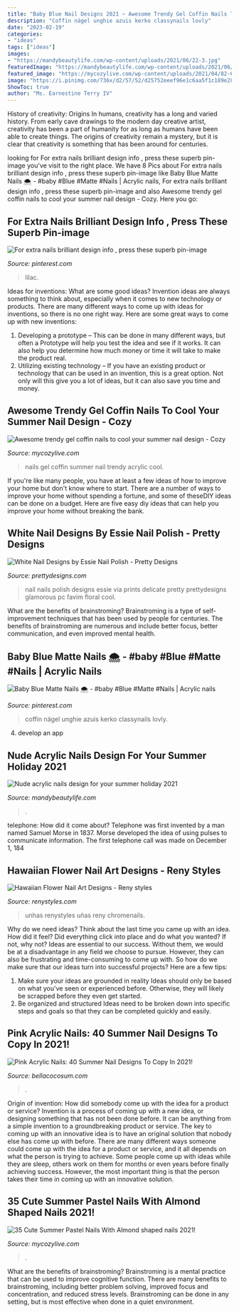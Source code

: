 ```yaml
---
title: "Baby Blue Nail Designs 2021 ~ Awesome Trendy Gel Coffin Nails To Cool Your Summer Nail Design"
description: "Coffin nägel unghie azuis kerko classynails lovly"
date: "2023-02-19"
categories:
- "ideas"
tags: ["ideas"]
images:
- "https://mandybeautylife.com/wp-content/uploads/2021/06/22-3.jpg"
featuredImage: "https://mandybeautylife.com/wp-content/uploads/2021/06/22-3.jpg"
featured_image: "https://mycozylive.com/wp-content/uploads/2021/04/82-683x1024.jpg"
image: "https://i.pinimg.com/736x/d2/57/52/d25752eeef96e1c6aa5f1c189e284cb5.jpg"
ShowToc: true
author: "Ms. Earnestine Terry IV"
---
```



History of creativity: Origins
In humans, creativity has a long and varied history. From early cave drawings to the modern day creative artist, creativity has been a part of humanity for as long as humans have been able to create things. The origins of creativity remain a mystery, but it is clear that creativity is something that has been around for centuries.

	

		
looking for For extra nails brilliant design info , press these superb pin-image you've visit to the right place. We have 8 Pics about For extra nails brilliant design info , press these superb pin-image like Baby Blue Matte Nails 🌨 - #baby #Blue #Matte #Nails | Acrylic nails, For extra nails brilliant design info , press these superb pin-image and also Awesome trendy gel coffin nails to cool your summer nail design - Cozy. Here you go:
		
    
## For Extra Nails Brilliant Design Info , Press These Superb Pin-image

<img loading=lazy src="https://i.pinimg.com/736x/f6/fa/00/f6fa0042bf89c01170b28773147197fd.jpg" onerror="this.onerror=null;this.src='https://tse4.mm.bing.net/th?id=OIP.mxPHoBr91_6XPF-XQUWDtQHaKa&amp;pid=15.1';" alt="For extra nails brilliant design info , press these superb pin-image">

_Source: pinterest.com_

>lilac. 

	

Ideas for inventions: What are some good ideas?
Invention ideas are always something to think about, especially when it comes to new technology or products. There are many different ways to come up with ideas for inventions, so there is no one right way. Here are some great ways to come up with new inventions: 
1. Developing a prototype – This can be done in many different ways, but often a Prototype will help you test the idea and see if it works. It can also help you determine how much money or time it will take to make the product real. 
2. Utilizing existing technology – If you have an existing product or technology that can be used in an invention, this is a great option. Not only will this give you a lot of ideas, but it can also save you time and money. 

    
## Awesome Trendy Gel Coffin Nails To Cool Your Summer Nail Design - Cozy

<img loading=lazy src="https://mycozylive.com/wp-content/uploads/2020/08/22.jpg" onerror="this.onerror=null;this.src='https://tse2.mm.bing.net/th?id=OIP.SKOLvcDYDxAOIm-phXS8VgHaKO&amp;pid=15.1';" alt="Awesome trendy gel coffin nails to cool your summer nail design - Cozy">

_Source: mycozylive.com_

>nails gel coffin summer nail trendy acrylic cool. 

	

If you're like many people, you have at least a few ideas of how to improve your home but don't know where to start. There are a number of ways to improve your home without spending a fortune, and some of theseDIY ideas can be done on a budget. Here are five easy diy ideas that can help you improve your home without breaking the bank.

    
## White Nail Designs By Essie Nail Polish - Pretty Designs

<img loading=lazy src="https://www.prettydesigns.com/wp-content/uploads/2014/04/White-Nails-with-Prints.jpg" onerror="this.onerror=null;this.src='https://tse4.mm.bing.net/th?id=OIP.g1z62nNlGO2_zauAsVznKwHaHY&amp;pid=15.1';" alt="White Nail Designs by Essie Nail Polish - Pretty Designs">

_Source: prettydesigns.com_

>nail nails polish designs essie via prints delicate pretty prettydesigns glamorous pc favim floral cool. 

	

What are the benefits of brainstroming?
Brainstroming is a type of self-improvement techniques that has been used by people for centuries. The benefits of brainstroming are numerous and include better focus, better communication, and even improved mental health.

    
## Baby Blue Matte Nails 🌨 - #baby #Blue #Matte #Nails | Acrylic Nails

<img loading=lazy src="https://i.pinimg.com/736x/d2/57/52/d25752eeef96e1c6aa5f1c189e284cb5.jpg" onerror="this.onerror=null;this.src='https://tse4.mm.bing.net/th?id=OIP.wP4w1cgH7Km5twNCWkq10AHaNL&amp;pid=15.1';" alt="Baby Blue Matte Nails 🌨 - #baby #Blue #Matte #Nails | Acrylic nails">

_Source: pinterest.com_

>coffin nägel unghie azuis kerko classynails lovly. 

	

4. develop an app

    
## Nude Acrylic Nails Design For Your Summer Holiday 2021

<img loading=lazy src="https://mandybeautylife.com/wp-content/uploads/2021/06/22-3.jpg" onerror="this.onerror=null;this.src='https://tse2.mm.bing.net/th?id=OIP.xaK9ynu4U8_gvQ_Bo8e28AHaLH&amp;pid=15.1';" alt="Nude acrylic nails design for your summer holiday 2021">

_Source: mandybeautylife.com_

>. 

	

telephone: How did it come about?
Telephone was first invented by a man named Samuel Morse in 1837. Morse developed the idea of using pulses to communicate information. The first telephone call was made on December 1, 184
    
## Hawaiian Flower Nail Art Designs - Reny Styles

<img loading=lazy src="https://renystyles.com/wp-content/uploads/2018/08/7620286053b580af64c24af30fffdabd.jpg" onerror="this.onerror=null;this.src='https://tse3.mm.bing.net/th?id=OIP.vpwZlzPhRsmhq6kt7PkxjQHaKD&amp;pid=15.1';" alt="Hawaiian Flower Nail Art Designs - Reny styles">

_Source: renystyles.com_

>unhas renystyles uñas reny chromenails. 

	

Why do we need ideas?
Think about the last time you came up with an idea. How did it feel? Did everything click into place and do what you wanted? If not, why not?
Ideas are essential to our success. Without them, we would be at a disadvantage in any field we choose to pursue. However, they can also be frustrating and time-consuming to come up with. So how do we make sure that our ideas turn into successful projects? Here are a few tips: 

1) Make sure your ideas are grounded in reality 
Ideas should only be based on what you've seen or experienced before. Otherwise, they will likely be scrapped before they even get started. 
2) Be organized and structured 
Ideas need to be broken down into specific steps and goals so that they can be completed quickly and easily.

    
## Pink Acrylic Nails: 40 Summer Nail Designs To Copy In 2021!

<img loading=lazy src="https://bellacocosum.com/wp-content/uploads/2021/05/17-21.jpg" onerror="this.onerror=null;this.src='https://tse1.mm.bing.net/th?id=OIP.ROuwJc8GeEZXKL__UwjAlgHaLH&amp;pid=15.1';" alt="Pink Acrylic Nails: 40 Summer Nail Designs To Copy In 2021!">

_Source: bellacocosum.com_

>. 

	

Origin of invention: How did somebody come up with the idea for a product or service?
Invention is a process of coming up with a new idea, or designing something that has not been done before. It can be anything from a simple invention to a groundbreaking product or service. The key to coming up with an innovative idea is to have an original solution that nobody else has come up with before. There are many different ways someone could come up with the idea for a product or service, and it all depends on what the person is trying to achieve. Some people come up with ideas while they are sleep, others work on them for months or even years before finally achieving success. However, the most important thing is that the person takes their time in coming up with an innovative solution.

    
## 35 Cute Summer Pastel Nails With Almond Shaped Nails 2021!

<img loading=lazy src="https://mycozylive.com/wp-content/uploads/2021/04/82-683x1024.jpg" onerror="this.onerror=null;this.src='https://tse4.mm.bing.net/th?id=OIP.WZ8S7ZH_PYSPD1CLXSCK_AHaLG&amp;pid=15.1';" alt="35 Cute Summer Pastel Nails With Almond shaped nails 2021!">

_Source: mycozylive.com_

>. 

	

What are the benefits of brainstroming?
Brainstroming is a mental practice that can be used to improve cognitive function. There are many benefits to brainstroming, including better problem solving, improved focus and concentration, and reduced stress levels. Brainstroming can be done in any setting, but is most effective when done in a quiet environment.

